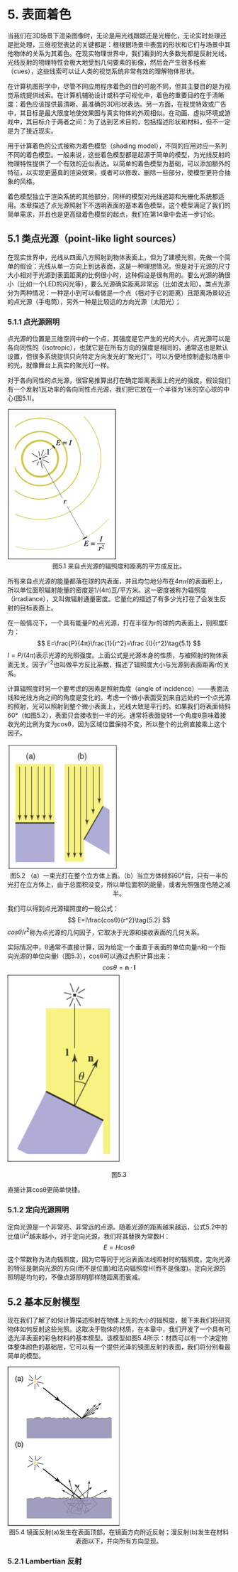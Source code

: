 # 5. 表面着色



当我们在3D场景下渲染图像时，无论是用光线跟踪还是光栅化，无论实时处理还是批处理，三维视觉表达的关键都是：根根据场景中表面的形状和它们与场景中其他物体的关系为其着色。在现实物理世界中，我们看到的大多数光都是反射光线，光线反射的物理特性会极大地受到几何要素的影像，然后会产生很多线索（cues），这些线索可以让人类的视觉系统非常有效的理解物体形状。

在计算机图形学中，尽管不同应用程序着色的目的可能不同，但其主要目的是为视觉系统提供线索。在计算机辅助设计或科学可视化中，着色的重要目的在于清晰度：着色应该提供最清晰、最准确的3D形状表达。另一方面，在视觉特效或广告中，其目标是最大限度地使效果图与真实物体的外观相似。在动画、虚拟环境或游戏中，其目标介于两者之间：为了达到艺术目的，包括描述形状和材料，但不一定是为了接近现实。

用于计算着色的公式被称为着色模型（shading model），不同的应用对应一系列不同的着色模型。一般来说，这些着色模型都是起源于简单的模型，为光线反射的物理特性提供了一个有效的近似表达。以简单的着色模型为基础，可以添加额外的特征，以实现更逼真的渲染效果，或者可以修改、删除一些部分，使模型更符合抽象的风格。

着色模型独立于渲染系统的其他部分，同样的模型对光线追踪和光栅化系统都适用。本章描述了点光源照射下不透明表面的基本着色模型。这个模型满足了我们的简单需求，并且也是更高级着色模型的起点，我们在第14章中会进一步讨论。



## 5.1 类点光源（point-like light sources）



在现实世界中，光线从四面八方照射到物体表面上，但为了建模光照，先做一个简单的假设：光线从单一方向上到达表面，这是一种理想情况。但是对于光源的尺寸大小相对于光源到表面距离的比例很小时，这种假设是很有用的。要么光源的确很小（比如一个LED的闪光等），要么光源确实距离非常远（比如说太阳）。类点光源分为两种情况：一种是小到可以看做是一个点（相对于它的距离）且距离场景较近的点光源（手电筒），另外一种是比较远的方向光源（太阳光）；



### 5.1.1 点光源照明

点光源的位置是三维空间中的一个点，其强度是它产生的光的大小。点光源可以是各向同性的（isotropic），也就它是在所有方向的强度是相同的，通常这也是默认设置，但很多系统提供只向特定方向发光的”聚光灯“，可以方便地控制虚拟场景中的光，就像舞台上真实的聚光灯一样。

对于各向同性的点光源，很容易推算出打在确定距离表面上的光的强度。假设我们有一个发射1瓦功率的各向同性点光源，我们把它放在一个半径为1米的空心球的中心(图5.1)。

<img src="5. 表面着色.assets/image-20220923162723577.png" alt="image-20220923162723577" style="zoom:50%;" />

<center>图5.1 来自点光源的辐照度和距离的平方成反比。</center>

所有来自点光源的能量都落在球的内表面，并且均匀地分布在4π㎡的表面积上，所以单位面积辐射能量的密度是1/(4π)瓦/平方米。这一密度被称为辐照度（irradiance），又叫做辐射通量密度。它量化的描述了有多少光打在了会发生反射的目标表面上。

在一般情况下，一个具有能量P的点光源，打在半径为r的球的内表面上，则照度E为：
$$
E=\frac{P}{4π}\frac{1}{r^2}=\frac {I}{r^2}\tag{5.1}
$$
$I=P/(4π)$表示光源的光照强度。上面公式是光源本身的性质，与被照射的物体表面无关。因子$r^{-2}$也叫做平方反比系数，描述了辐照度大小与光源到表面距离r的关系。

计算辐照度时另一个要考虑的因素是照射角度（angle of incidence）——表面法线和光线方向之间的角度是变化的。考虑一个微小表面受到来自远处的一个点光源的照射，光可以照射到整个微小表面上，光线大致是平行的。如果我们将表面倾斜60°（如图5.2），表面只会接收到一半的光。通常将表面旋转一个角度θ意味着接收光的比例为变为cosθ，因为区域位置保持不变，所以整个的比例直接乘上这个因子。

<img src="5. 表面着色.assets/image-20220923164757431.png" alt="image-20220923164757431" style="zoom:50%;" />

<center>图5.2 （a）一束光打在整个立方体上面。（b）当立方体倾斜60°后，只有一半的光打在立方体上，由于总面积没变，所以单位面积的能量，或者光照强度也随之减半。</center>

我们可以得到点光源辐照度的一般公式：
$$
E=I\frac{cosθ}{r^2}\tag{5.2}
$$
$cosθ/r^2$称为点光源的几何因子，它取决于光源和接收表面的几何关系。

实际情况中，θ通常不直接计算，因为给定一个垂直于表面的单位向量n和一个指向光源的单位向量l（图5.3），cosθ可以通过点积计算出来：
$$
cosθ=\pmb n·\pmb l
$$
<img src="5. 表面着色.assets/image-20220929161222097.png" alt="image-20220929161222097" style="zoom:50%;" />

<center>图5.3</center>

直接计算cosθ更简单快捷。



### 5.1.2 定向光源照明

定向光源是一个非常亮、非常远的点源。随着光源的距离越来越远，公式5.2中的比值$I/r^2$越来越小，对于定向光源，我们将其替换为常数H：
$$
E=Hcosθ
$$
这个常数称为法向辐照度，因为它等同于光沿表面法线照射时的辐照度。定向光源的特征是朝向光源的方向(而不是位置)和法向辐照度H(而不是强度)。定向光源的照明是均匀的，不像点源照明那样随距离而衰减。



## 5.2 基本反射模型



现在我们了解了如何计算描述照射在物体上光的大小的辐照度，接下来我们将研究物体如何反射这些光照。这取决于物体的材质，在本章中，我们开发了一个具有可选光泽表面的彩色材料的基本模型。该模型如图5.4所示：材质可以有一个决定物体整体颜色的基础层，它可以有一个提供光泽的镜面反射的表面，我们将分别看最简单的模型。

<img src="5. 表面着色.assets/image-20220929162641153.png" alt="image-20220929162641153" style="zoom:50%;" />

<center>图5.4 镜面反射(a)发生在表面顶部，在镜面方向附近反射；漫反射(b)发生在材料表面以下，并向所有方向显现。</center>



### 5.2.1 Lambertian 反射

